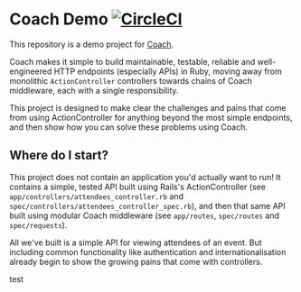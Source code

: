 # Coach Demo [![CircleCI](https://circleci.com/gh/gocardless/coach-demo.svg?style=svg&circle-token=16add89141d16a18ea566104ce62f9585e8f5e09)](https://circleci.com/gh/gocardless/coach-demo)

This repository is a demo project for [Coach](https://github.com/gocardless/coach).

Coach makes it simple to build maintainable, testable, reliable and well-engineered HTTP
endpoints (especially APIs) in Ruby, moving away from monolithic `ActionController`
controllers towards chains of Coach middleware, each with a single responsibility.

This project is designed to make clear the challenges and pains that come from using
ActionController for anything beyond the most simple endpoints, and then show how you
can solve these problems using Coach.

## Where do I start?

This project does not contain an application you'd actually want to run! It contains
a simple, tested API built using Rails's ActionController (see
`app/controllers/attendees_controller.rb` and
`spec/controllers/attendees_controller_spec.rb`), and then that same API built
using modular Coach middleware (see `app/routes`, `spec/routes` and `spec/requests`).

All we've built is a simple API for viewing attendees of an event. But including
common functionality like authentication and internationalisation already begin to show
the growing pains that come with controllers.



test

